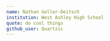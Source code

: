 ```yaml
---
name: Nathan Goller-Deitsch
institution: West Ashley High School
quote: do cool things
github_user: Quartzic
---
```

